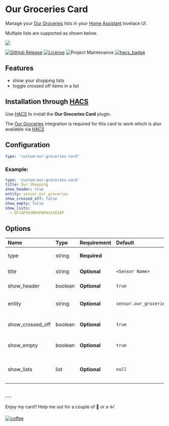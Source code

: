 # Our Groceries Card
Manage your [Our Groceries](https://www.ourgroceries.com/) lists in your [Home Assistant](https://www.home-assistant.io/) lovelace UI.

Multiple lists are supported as shown below.

<img src='https://raw.githubusercontent.com/ljmerza/our-groceries-card/master/card.png' />

[![GitHub Release][releases-shield]][releases]
[![License][license-shield]](LICENSE.md)
![Project Maintenance][maintenance-shield]
[![hacs_badge](https://img.shields.io/badge/HACS-Default-orange.svg?style=for-the-badge)](https://github.com/custom-components/hacs)

## Features
* show your shopping lists
* toggle crossed off items in a list

## Installation through [HACS](https://github.com/custom-components/hacs)

Use [HACS](https://github.com/custom-components/hacs) to install the **Our Groceries Card** plugin.

The [Our Groceries](https://github.com/ljmerza/ha-our-groceries) integration is required for this card to work which is also available via [HACS](https://github.com/custom-components/hacs)

## Configuration

```yaml
type: 'custom:our-groceries-card'
```

### Example:
```yaml
type: 'custom:our-groceries-card'
title: Our Shopping
show_header: true
entity: sensor.our_groceries
show_crossed_off: false
show_empty: false
show_lists:
  - DFJ4P393RPHFRPH3F4834P
```

## Options

| Name | Type | Requirement | Default | Description |
| :---- | :---- | :------- | :----------- |:----------- |
| type | string | **Required** | | `custom:our-groceries-card` |
| title | string | **Optional** | `<Sensor Name>` | Change card title |
| show_header | boolean | **Optional** | `true` | Show or hide header|
| entity | string | **Optional** | `sensor.our_groceries` | the our groceries sensor |
| show_crossed_off | boolean | **Optional** | `true` | show crossed of list items |
| show_empty | boolean | **Optional** | `true` | show lists with no items |
| show_lists | list | **Optional** | `null` | show specified lists using their OG ID |

</br>
---

Enjoy my card? Help me out for a couple of :beers: or a :coffee:!

[![coffee](https://www.buymeacoffee.com/assets/img/custom_images/black_img.png)](https://www.buymeacoffee.com/JMISm06AD)


[commits-shield]: https://img.shields.io/github/commit-activity/y/ljmerza/our-groceries-card.svg?style=for-the-badge
[commits]: https://github.com/ljmerza/our-groceries-card/commits/master
[license-shield]: https://img.shields.io/github/license/ljmerza/our-groceries-card.svg?style=for-the-badge
[maintenance-shield]: https://img.shields.io/badge/maintainer-Leonardo%20Merza%20%40ljmerza-blue.svg?style=for-the-badge
[releases-shield]: https://img.shields.io/github/release/ljmerza/our-groceries-card.svg?style=for-the-badge
[releases]: https://github.com/ljmerza/our-groceries-card/releases
